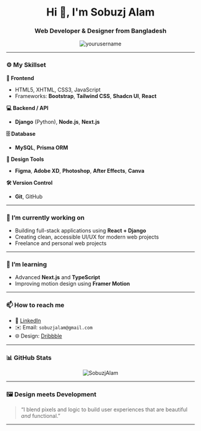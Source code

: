 <h1 align="center">Hi 👋, I'm Sobuzj Alam</h1>
<h3 align="center">Web Developer & Designer from Bangladesh</h3>

<p align="center">
  <img src="https://komarev.com/ghpvc/?username=yourusername&label=Profile%20views&color=0e75b6&style=flat" alt="yourusername" />
</p>

---

### ⚙️ My Skillset

**🔧 Frontend**
- HTML5, XHTML, CSS3, JavaScript
- Frameworks: **Bootstrap**, **Tailwind CSS**, **Shadcn UI**, **React**

**💻 Backend / API**
- **Django** (Python), **Node.js**, **Next.js**

**🗄️ Database**
- **MySQL**, **Prisma ORM**

**🎨 Design Tools**
- **Figma**, **Adobe XD**, **Photoshop**, **After Effects**, **Canva**

**🛠️ Version Control**
- **Git**, GitHub

---

### 🧠 I’m currently working on
- Building full-stack applications using **React + Django**
- Creating clean, accessible UI/UX for modern web projects
- Freelance and personal web projects

---

### 🌱 I’m learning
- Advanced **Next.js** and **TypeScript**
- Improving motion design using **Framer Motion**

---

### 📫 How to reach me
- 💼 [LinkedIn](https://linkedin.com/in/sobuzj)
- ✉️ Email: `sobuzjalam@gmail.com`
- 🌐 Design: [Dribbble](https://dribbble.com/sobuzj)

---

### 📊 GitHub Stats

<p align="center">
  <img src="https://github-readme-stats.vercel.app/api?username=SobuzjAlam&show_icons=true&theme=radical" alt="SobuzjAlam" />
</p>

---

### 🖼️ Design meets Development
> “I blend pixels and logic to build user experiences that are beautiful *and* functional.”

---


